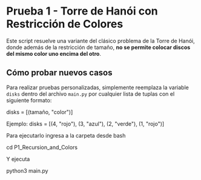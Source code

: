 # Prueba 1 - Torre de Hanói con Restricción de Colores

Este script resuelve una variante del clásico problema de la Torre de Hanói, donde además de la restricción de tamaño, **no se permite colocar discos del mismo color uno encima del otro**.


## Cómo probar nuevos casos

Para realizar pruebas personalizadas, simplemente reemplaza la variable `disks` dentro del archivo `main.py` por cualquier lista de tuplas con el siguiente formato:

disks = [(tamaño, "color")]

Ejemplo:
disks = [(4, "rojo"), (3, "azul"), (2, "verde"), (1, "rojo")]

Para ejecutarlo ingresa a la carpeta desde bash

cd P1_Recursion_and_Colors

Y ejecuta

python3 main.py
